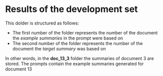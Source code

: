 # Results of the development set
This dolder is structured as follows:
- The first number of the folder represents the number of the document the _example summaries_ in the prompt were based on
- The second number of the folder represents the number of the document the _target summary_ was based on

In other words, in the __doc_13_3__ folder the summaries of document 3 are stored. The prompts contain the example summaries generated for document 13
